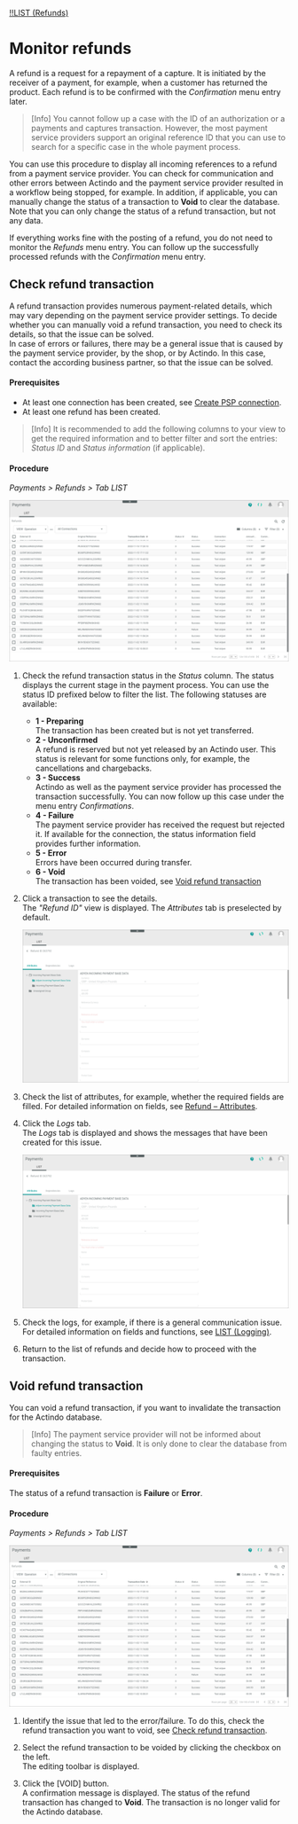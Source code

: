 [!!LIST (Refunds)](../UserInterface/03a_ListRefunds.md)

# Monitor refunds

A refund is a request for a repayment of a capture. It is initiated by the receiver of a payment, for example, when a customer has returned the product. Each refund is to be confirmed with the *Confirmation* menu entry later.

> [Info] You cannot follow up a case with the ID of an authorization or a payments and captures transaction. However, the most payment service providers support an original reference ID that you can use to search for a specific case in the whole payment process.

You can use this procedure to display all incoming references to a refund from a payment service provider. You can check for communication and other errors between Actindo and the payment service provider resulted in a workflow being stopped, for example. In addition, if applicable, you can manually change the status of a transaction to **Void** to clear the database. Note that you can only change the status of a refund transaction, but not any data.
   
If everything works fine with the posting of a refund, you do not need to monitor the *Refunds* menu entry. You can follow up the successfully processed refunds with the *Confirmation* menu entry. 



## Check refund transaction

A refund transaction provides numerous payment-related details, which may vary depending on the payment service provider settings. To decide whether you can manually void a refund transaction, you need to check its details, so that the issue can be solved.   
In case of errors or failures, there may be a general issue that is caused by the payment service provider, by the shop, or by Actindo. In this case, contact the according business partner, so that the issue can be solved.  


#### Prerequisites

- At least one connection has been created, see [Create PSP connection](../Integration/01_ManageConnection.md#create-psp-connection).
- At least one refund has been created.

> [Info] It is recommended to add the following columns to your view to get the required information and to better filter and sort the entries: *Status ID* and *Status information* (if applicable).


#### Procedure   

*Payments > Refunds > Tab LIST* 

![Refund transactions](../../Assets/Screenshots/Payments/Refunds/LISTRefunds.png "[Refund transactions]")

1. Check the refund transaction status in the *Status* column. The status displays the current stage in the payment process. You can use the status ID prefixed below to filter the list. The following statuses are available:   
    - **1 - Preparing**  
        The transaction has been created but is not yet transferred.
    - **2 - Unconfirmed**   
        A refund is reserved but not yet released by an Actindo user. This status is relevant for some functions only, for example, the cancellations and chargebacks.
    - **3 - Success**  
        Actindo as well as the payment service provider has processed the transaction successfully. 
        You can now follow up this case under the menu entry *Confirmations*. 
    - **4 - Failure**   
        The payment service provider has received the request but rejected it. If available for the connection, the status information field provides further information.
    - **5 - Error**   
        Errors have been occurred during transfer.
    - **6 - Void**   
        The transaction has been voided, see [Void refund transaction](#void-refund-transaction)
    
2. Click a transaction to see the details.   
    The *"Refund ID"* view is displayed. The *Attributes* tab is preselected by default.    

    ![Attributes](../../Assets/Screenshots/Payments/Refunds/AttributesRefund.png "[Attributes]")

3. Check the list of attributes, for example, whether the required fields are filled. For detailed information on fields, see [Refund &ndash; Attributes](../UserInterface/03a_ListRefunds.md#refund-–-attributes).

4. Click the *Logs* tab.   
    The *Logs* tab is displayed and shows the messages that have been created for this issue. 

    ![Logs](../../Assets/Screenshots/Payments/Refunds/AttributesRefund.png "[Logs]")

5. Check the logs, for example, if there is a general communication issue.
    For detailed information on fields and functions, see [LIST (Logging)](../UserInterface/07a_ListLogging.md).

     
6. Return to the list of refunds and decide how to proceed with the transaction.



## Void refund transaction

You can void a refund transaction, if you want to invalidate the transaction for the Actindo database. 

> [Info] The payment service provider will not be informed about changing the status to **Void**. It is only done to clear the database from faulty entries.

#### Prerequisites

The status of a refund transaction is **Failure** or **Error**. 

#### Procedure

*Payments > Refunds > Tab LIST*

![Refund transactions](../../Assets/Screenshots/Payments/Refunds/LISTRefunds.png "[Refund transactions]")

 1. Identify the issue that led to the error/failure. To do this, check the refund transaction you want to void, see [Check refund transaction](#check-refund-transaction).

2. Select the refund transaction to be voided by clicking the checkbox on the left.   
    The editing toolbar is displayed.

3. Click the [VOID] button.   
    A confirmation message is displayed. The status of the refund transaction has changed to **Void**. The transaction is no longer valid for the Actindo database.